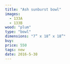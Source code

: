 ```yaml
---
title: "Ash sunburst bowl"
images:
  - 133A
  - 133B
wood: "plum"
type: "bowl"
dimensions: "7” x 18” x 18”"
buy:
price: 550
tags: new
date: 2016-5-30
---
```


